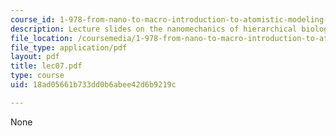 ```yaml
---
course_id: 1-978-from-nano-to-macro-introduction-to-atomistic-modeling-techniques-january-iap-2007
description: Lecture slides on the nanomechanics of hierarchical biological materials.
file_location: /coursemedia/1-978-from-nano-to-macro-introduction-to-atomistic-modeling-techniques-january-iap-2007/18ad05661b733dd0b6abee42d6b9219c_lec07.pdf
file_type: application/pdf
layout: pdf
title: lec07.pdf
type: course
uid: 18ad05661b733dd0b6abee42d6b9219c

---
```

None